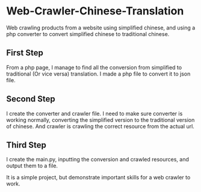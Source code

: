 # Web-Crawler-Chinese-Translation
Web crawling products from a website using simplified chinese, and using a php converter to convert simplified chinese to traditional chinese.
## First Step
From a php page, I manage to find all the conversion from simplified to traditional (Or vice versa) translation. I made a php file to convert it to json file.
## Second Step
I create the converter and crawler file. I need to make sure converter is working normally, converting the simplified version to the traditional version of chinese. And crawler is crawling the correct resource from the actual url.
## Third Step
I create the main.py, inputting the conversion and crawled resources, and output them to a file.

It is a simple project, but demonstrate important skills for a web crawler to work.
